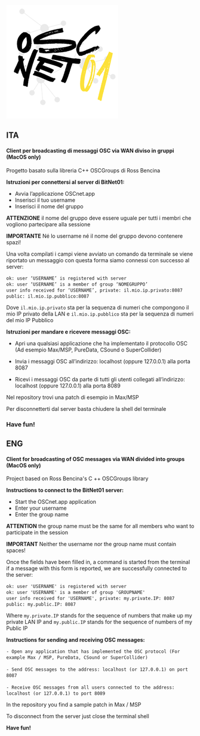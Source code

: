 ![OSCnet01 logo](/oscnet01.png)
## ITA

#### Client per broadcasting di messaggi OSC via WAN diviso in gruppi (MacOS only)

Progetto basato sulla libreria C++ OSCGroups di Ross Bencina

**Istruzioni per connettersi al server di BitNet01:**

- Avvia l’applicazione OSCnet.app
- Inserisci il tuo username
- Inserisci il nome del gruppo

**ATTENZIONE**
il nome del gruppo deve essere uguale per tutti i membri che vogliono partecipare alla sessione

**IMPORTANTE**
Né lo username né il nome del gruppo devono contenere spazi!

Una volta compilati i campi viene avviato un comando da terminale se viene riportato un messaggio con questa forma siamo connessi con successo al server:

```
ok: user ‘USERNAME’ is registered with server
ok: user ‘USERNAME’ is a member of group ‘NOMEGRUPPO’
user info received for ‘USERNAME’, private: il.mio.ip.privato:8087 public: il.mio.ip.pubblico:8087
```
Dove ```il.mio.ip.privato``` sta per la sequenza di numeri che compongono il mio IP privato della LAN e ```il.mio.ip.pubblico``` sta per la sequenza di numeri del mio IP Pubblico

**Istruzioni per mandare e ricevere messaggi OSC:**
- Apri una qualsiasi applicazione che ha implementato il protocollo OSC
(Ad esempio Max/MSP, PureData, CSound o SuperCollider)

- Invia i messaggi OSC all’indirizzo: localhost (oppure 127.0.0.1) alla porta 8087

- Ricevi i messaggi OSC da parte di tutti gli utenti collegati all’indirizzo:
localhost (oppure 127.0.0.1) alla porta 8089

Nel repository trovi una patch di esempio in Max/MSP 

Per disconnetterti dal server basta chiudere la shell del terminale

### Have fun!

## ENG
#### Client for broadcasting of OSC messages via WAN divided into groups (MacOS only)

Project based on Ross Bencina's C ++ OSCGroups library

**Instructions to connect to the BitNet01 server:**

   - Start the OSCnet.app application
   - Enter your username
   - Enter the group name

**ATTENTION** 
the group name must be the same for all members who want to participate in the session

**IMPORTANT** 
Neither the username nor the group name must contain spaces!

Once the fields have been filled in, a command is started from the terminal if a message with this form is reported, we are successfully connected to the server:
```
ok: user 'USERNAME' is registered with server
ok: user 'USERNAME' is a member of group 'GROUPNAME'
user info received for 'USERNAME', private: my.private.IP: 8087 public: my.public.IP: 8087
```
Where ```my.private.IP``` stands for the sequence of numbers that make up my private LAN IP and ```my.public.IP``` stands for the sequence of numbers of my Public IP

**Instructions for sending and receiving OSC messages:**

    - Open any application that has implemented the OSC protocol (For example Max / MSP, PureData, CSound or SuperCollider)

    - Send OSC messages to the address: localhost (or 127.0.0.1) on port 8087

    - Receive OSC messages from all users connected to the address: localhost (or 127.0.0.1) to port 8089

In the repository you find a sample patch in Max / MSP

To disconnect from the server just close the terminal shell

**Have fun!**
